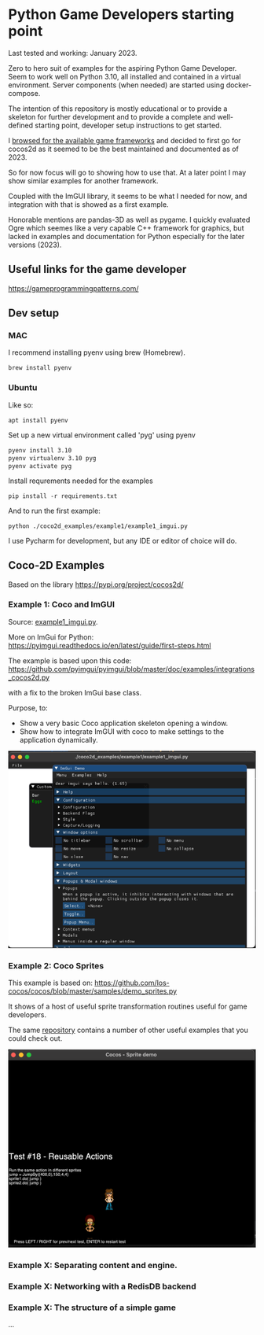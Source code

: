 # Python Game Developers starting point
Last tested and working: January 2023.

Zero to hero suit of examples for the aspiring Python Game Developer. Seem to work well on
Python 3.10, all installed and contained in a virtual environment. Server components (when needed) 
are started using docker-compose.

The intention of this
repository is mostly educational or to provide a skeleton for further development and to provide
a complete and well-defined starting point, developer setup instructions to get started.

I [browsed for the available game frameworks](https://geekflare.com/python-game-development-libraries-frameworks/) 
and decided to first go for cocos2d as it seemed to be the best maintained and documented as of 2023.

So for now focus will go to showing how to use that. At a later point I may show similar examples
for another framework.

Coupled with the ImGUI library, it seems to be what I needed for now, and integration with that is
showed as a first example.

Honorable mentions are pandas-3D as well as pygame. I quickly evaluated Ogre which seemes like
a very capable C++ framework for graphics, but lacked in examples and documentation for Python
especially for the later versions (2023).

## Useful links for the game developer

https://gameprogrammingpatterns.com/

## Dev setup

### MAC
I recommend installing pyenv using brew (Homebrew).

    brew install pyenv

### Ubuntu
Like so:

    apt install pyenv

Set up a new virtual environment called 'pyg' using pyenv
 
    pyenv install 3.10
    pyenv virtualenv 3.10 pyg
    pyenv activate pyg

Install requrements needed for the examples

    pip install -r requirements.txt

And to run the first example:

    python ./coco2d_examples/example1/example1_imgui.py

I use Pycharm for development, but any IDE or editor of choice will do.

## Coco-2D Examples

Based on the library https://pypi.org/project/cocos2d/


### Example 1: Coco and ImGUI

Source: [example1_imgui.py](coco2d_examples/example1/example1_imgui.py).

More on ImGui for Python: https://pyimgui.readthedocs.io/en/latest/guide/first-steps.html

The example is based upon this code: https://github.com/pyimgui/pyimgui/blob/master/doc/examples/integrations_cocos2d.py

with a fix to the broken ImGui base class.

Purpose, to:
- Show a very basic Coco application skeleton opening a window.
- Show how to integrate ImGUI with coco to make settings to the application dynamically.

![](img/example1.png)

### Example 2: Coco Sprites

This example is based on: https://github.com/los-cocos/cocos/blob/master/samples/demo_sprites.py

It shows of a host of useful sprite transformation routines useful for game developers.

The same [repository](https://github.com/los-cocos/cocos/blob/master/samples/) contains a number of other useful examples
that you could check out.

![](img/example2.png)

### Example X: Separating content and engine.

### Example X: Networking with a RedisDB backend

### Example X: The structure of a simple game

...
